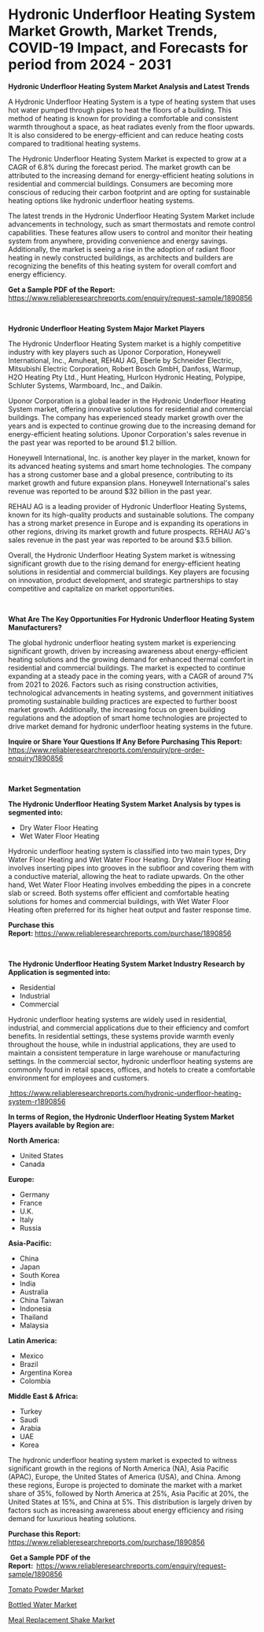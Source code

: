<p><h1>Hydronic Underfloor Heating System Market Growth, Market Trends, COVID-19 Impact, and Forecasts for period from 2024 - 2031</h1></p><p><strong>Hydronic Underfloor Heating System Market Analysis and Latest Trends</strong></p>
<p><p>A Hydronic Underfloor Heating System is a type of heating system that uses hot water pumped through pipes to heat the floors of a building. This method of heating is known for providing a comfortable and consistent warmth throughout a space, as heat radiates evenly from the floor upwards. It is also considered to be energy-efficient and can reduce heating costs compared to traditional heating systems.</p><p>The Hydronic Underfloor Heating System Market is expected to grow at a CAGR of 6.8% during the forecast period. The market growth can be attributed to the increasing demand for energy-efficient heating solutions in residential and commercial buildings. Consumers are becoming more conscious of reducing their carbon footprint and are opting for sustainable heating options like hydronic underfloor heating systems.</p><p>The latest trends in the Hydronic Underfloor Heating System Market include advancements in technology, such as smart thermostats and remote control capabilities. These features allow users to control and monitor their heating system from anywhere, providing convenience and energy savings. Additionally, the market is seeing a rise in the adoption of radiant floor heating in newly constructed buildings, as architects and builders are recognizing the benefits of this heating system for overall comfort and energy efficiency.</p></p>
<p><strong>Get a Sample PDF of the Report:&nbsp;</strong> <a href="https://www.reliableresearchreports.com/enquiry/request-sample/1890856">https://www.reliableresearchreports.com/enquiry/request-sample/1890856</a></p>
<p>&nbsp;</p>
<p><strong>Hydronic Underfloor Heating System Major Market Players</strong></p>
<p><p>The Hydronic Underfloor Heating System market is a highly competitive industry with key players such as Uponor Corporation, Honeywell International, Inc., Amuheat, REHAU AG, Eberle by Schneider Electric, Mitsubishi Electric Corporation, Robert Bosch GmbH, Danfoss, Warmup, H2O Heating Pty Ltd., Hunt Heating, Hurlcon Hydronic Heating, Polypipe, Schluter Systems, Warmboard, Inc., and Daikin.</p><p>Uponor Corporation is a global leader in the Hydronic Underfloor Heating System market, offering innovative solutions for residential and commercial buildings. The company has experienced steady market growth over the years and is expected to continue growing due to the increasing demand for energy-efficient heating solutions. Uponor Corporation's sales revenue in the past year was reported to be around $1.2 billion.</p><p>Honeywell International, Inc. is another key player in the market, known for its advanced heating systems and smart home technologies. The company has a strong customer base and a global presence, contributing to its market growth and future expansion plans. Honeywell International's sales revenue was reported to be around $32 billion in the past year.</p><p>REHAU AG is a leading provider of Hydronic Underfloor Heating Systems, known for its high-quality products and sustainable solutions. The company has a strong market presence in Europe and is expanding its operations in other regions, driving its market growth and future prospects. REHAU AG's sales revenue in the past year was reported to be around $3.5 billion.</p><p>Overall, the Hydronic Underfloor Heating System market is witnessing significant growth due to the rising demand for energy-efficient heating solutions in residential and commercial buildings. Key players are focusing on innovation, product development, and strategic partnerships to stay competitive and capitalize on market opportunities.</p></p>
<p>&nbsp;</p>
<p><strong>What Are The Key Opportunities For Hydronic Underfloor Heating System Manufacturers?</strong></p>
<p><p>The global hydronic underfloor heating system market is experiencing significant growth, driven by increasing awareness about energy-efficient heating solutions and the growing demand for enhanced thermal comfort in residential and commercial buildings. The market is expected to continue expanding at a steady pace in the coming years, with a CAGR of around 7% from 2021 to 2026. Factors such as rising construction activities, technological advancements in heating systems, and government initiatives promoting sustainable building practices are expected to further boost market growth. Additionally, the increasing focus on green building regulations and the adoption of smart home technologies are projected to drive market demand for hydronic underfloor heating systems in the future.</p></p>
<p><strong>Inquire or Share Your Questions If Any Before Purchasing This Report:</strong> <a href="https://www.reliableresearchreports.com/enquiry/pre-order-enquiry/1890856">https://www.reliableresearchreports.com/enquiry/pre-order-enquiry/1890856</a></p>
<p>&nbsp;</p>
<p><strong>Market Segmentation</strong></p>
<p><strong>The Hydronic Underfloor Heating System Market Analysis by types is segmented into:</strong></p>
<p><ul><li>Dry Water Floor Heating</li><li>Wet Water Floor Heating</li></ul></p>
<p><p>Hydronic underfloor heating system is classified into two main types, Dry Water Floor Heating and Wet Water Floor Heating. Dry Water Floor Heating involves inserting pipes into grooves in the subfloor and covering them with a conductive material, allowing the heat to radiate upwards. On the other hand, Wet Water Floor Heating involves embedding the pipes in a concrete slab or screed. Both systems offer efficient and comfortable heating solutions for homes and commercial buildings, with Wet Water Floor Heating often preferred for its higher heat output and faster response time.</p></p>
<p><strong>Purchase this Report:&nbsp;</strong><a href="https://www.reliableresearchreports.com/purchase/1890856">https://www.reliableresearchreports.com/purchase/1890856</a></p>
<p>&nbsp;</p>
<p><strong>The Hydronic Underfloor Heating System Market Industry Research by Application is segmented into:</strong></p>
<p><ul><li>Residential</li><li>Industrial</li><li>Commercial</li></ul></p>
<p><p>Hydronic underfloor heating systems are widely used in residential, industrial, and commercial applications due to their efficiency and comfort benefits. In residential settings, these systems provide warmth evenly throughout the house, while in industrial applications, they are used to maintain a consistent temperature in large warehouse or manufacturing settings. In the commercial sector, hydronic underfloor heating systems are commonly found in retail spaces, offices, and hotels to create a comfortable environment for employees and customers.</p></p>
<p><a href="https://www.reliableresearchreports.com/hydronic-underfloor-heating-system-r1890856">&nbsp;https://www.reliableresearchreports.com/hydronic-underfloor-heating-system-r1890856</a></p>
<p><strong>In terms of Region, the Hydronic Underfloor Heating System Market Players available by Region are:</strong></p>
<p>
    <p> <strong> North America: </strong>
        <ul>
            <li>United States</li>
            <li>Canada</li>
        </ul>
        </p> 
    <p> <strong> Europe: </strong>
        <ul>
            <li>Germany</li>
            <li>France</li>
            <li>U.K.</li>
            <li>Italy</li>
            <li>Russia</li>
        </ul>
        </p> 
    <p> <strong> Asia-Pacific: </strong>
        <ul>
            <li>China</li>
            <li>Japan</li>
            <li>South Korea</li>
            <li>India</li>
            <li>Australia</li>
            <li>China Taiwan</li>
            <li>Indonesia</li>
            <li>Thailand</li>
            <li>Malaysia</li>
        </ul>
        </p> 
    <p> <strong> Latin America: </strong>
        <ul>
            <li>Mexico</li>
            <li>Brazil</li>
            <li>Argentina Korea</li>
            <li>Colombia</li>
        </ul>
        </p> 
    <p> <strong> Middle East & Africa: </strong>
        <ul>
            <li>Turkey</li>
            <li>Saudi</li>
            <li>Arabia</li>
            <li>UAE</li>
            <li>Korea</li>
        </ul>
    </p>
    </p>
<p><p>The hydronic underfloor heating system market is expected to witness significant growth in the regions of North America (NA), Asia Pacific (APAC), Europe, the United States of America (USA), and China. Among these regions, Europe is projected to dominate the market with a market share of 35%, followed by North America at 25%, Asia Pacific at 20%, the United States at 15%, and China at 5%. This distribution is largely driven by factors such as increasing awareness about energy efficiency and rising demand for luxurious heating solutions.</p></p>
<p><strong>Purchase this Report: </strong><a href="https://www.reliableresearchreports.com/purchase/1890856">https://www.reliableresearchreports.com/purchase/1890856</a></p>
<p>&nbsp;<strong>Get a Sample PDF of the Report:&nbsp;&nbsp;</strong><a href="https://www.reliableresearchreports.com/enquiry/request-sample/1890856">https://www.reliableresearchreports.com/enquiry/request-sample/1890856</a></p>
<p><strong></strong></p>
<p><p><a href="https://github.com/msbsaifansami/Market-Research-Report-List-1/blob/main/tomato-powder-market.md">Tomato Powder Market</a></p><p><a href="https://github.com/angeliabkratze/Market-Research-Report-List-2/blob/main/bottled-water-market.md">Bottled Water Market</a></p><p><a href="https://github.com/EveKerluke2023/Market-Research-Report-List-2/blob/main/meal-replacement-shake-market.md">Meal Replacement Shake Market</a></p></p>
